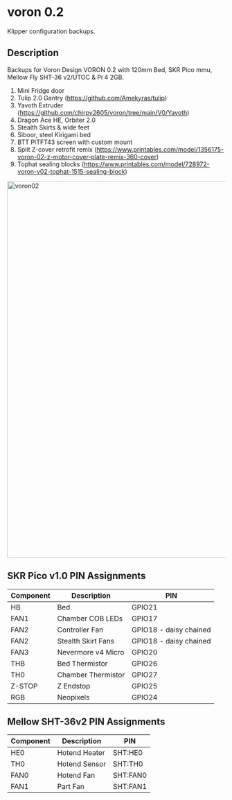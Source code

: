# voron 0.2

Klipper configuration backups.

## Description

Backups for Voron Design VORON 0.2 with 120mm Bed, SKR Pico mmu, Mellow Fly SHT-36 v2/UTOC & Pi 4 2GB. 

1. Mini Fridge door
2. Tulip 2.0 Gantry (https://github.com/Amekyras/tulip)
4. Yavoth Extruder  (https://github.com/chirpy2605/voron/tree/main/V0/Yavoth)
5. Dragon Ace HE, Orbiter 2.0
6. Stealth Skirts & wide feet
7. Siboor, steel Kirigami bed
8. BTT PITFT43 screen with custom mount
9. Split Z-cover retrofit remix (https://www.printables.com/model/1356175-voron-02-z-motor-cover-plate-remix-360-cover)
10. Tophat sealing blocks (https://www.printables.com/model/728972-voron-v02-tophat-1515-sealing-block)

<img width="600" height="870" alt="voron02" src="https://github.com/user-attachments/assets/771a66b5-65c0-43b8-a071-cab2198ce950" />



## SKR Pico v1.0 PIN Assignments

|**Component**|**Description**|**PIN**
|-|-|-
|HB|Bed|GPIO21
|FAN1|Chamber COB LEDs|GPIO17
|FAN2|Controller Fan|GPIO18 - daisy chained
|FAN2|Stealth Skirt Fans|GPIO18 - daisy chained
|FAN3|Nevermore v4 Micro|GPIO20
|THB|Bed Thermistor|GPIO26
|TH0|Chamber Thermistor|GPIO27
|Z-STOP|Z Endstop|GPIO25
|RGB|Neopixels|GPIO24

## Mellow SHT-36v2 PIN Assignments
|**Component**|**Description**|**PIN**
|-|-|-
|HE0|Hotend Heater|SHT:HE0
|TH0|Hotend Sensor|SHT:TH0
|FAN0|Hotend Fan|SHT:FAN0
|FAN1|Part Fan|SHT:FAN1

